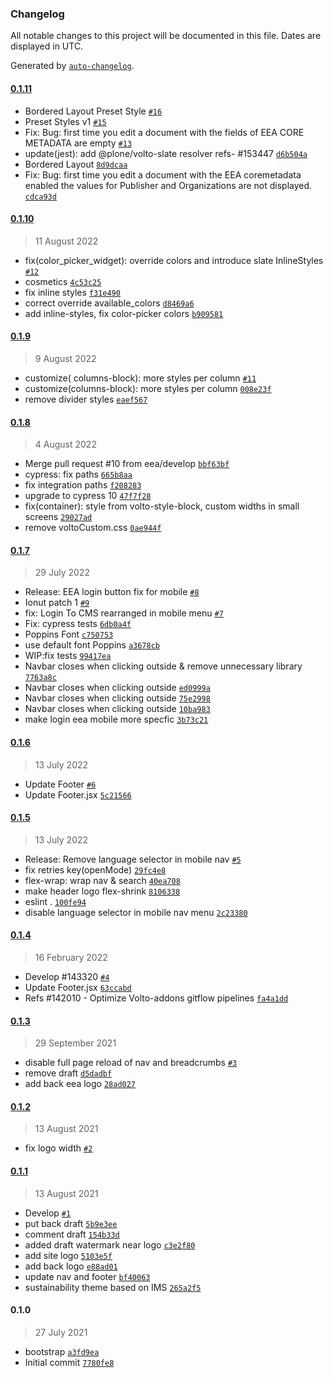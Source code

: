 ### Changelog

All notable changes to this project will be documented in this file. Dates are displayed in UTC.

Generated by [`auto-changelog`](https://github.com/CookPete/auto-changelog).

#### [0.1.11](https://github.com/eea/volto-sustainability-theme/compare/0.1.10...0.1.11)

- Bordered Layout Preset Style [`#16`](https://github.com/eea/volto-sustainability-theme/pull/16)
- Preset Styles v1 [`#15`](https://github.com/eea/volto-sustainability-theme/pull/15)
- Fix:  Bug: first time you edit a document with the fields of EEA CORE METADATA are empty [`#13`](https://github.com/eea/volto-sustainability-theme/pull/13)
- update(jest): add @plone/volto-slate resolver refs- #153447 [`d6b504a`](https://github.com/eea/volto-sustainability-theme/commit/d6b504a56bb9fb36ae4c7c77fb45967562a71b43)
- Bordered Layout [`8d9dcaa`](https://github.com/eea/volto-sustainability-theme/commit/8d9dcaaed56ec2b60e31e10a6444a30646f87d8d)
- Fix:  Bug: first time you edit a document with the EEA coremetadata enabled the values for Publisher and Organizations are not displayed. [`cdca93d`](https://github.com/eea/volto-sustainability-theme/commit/cdca93d57fae005afbcfc652f0ec0f71d44c5451)

#### [0.1.10](https://github.com/eea/volto-sustainability-theme/compare/0.1.9...0.1.10)

> 11 August 2022

- fix(color_picker_widget): override colors and introduce slate InlineStyles [`#12`](https://github.com/eea/volto-sustainability-theme/pull/12)
- cosmetics [`4c53c25`](https://github.com/eea/volto-sustainability-theme/commit/4c53c25c1a1c5f5f16499bd99e9b37195ce3239e)
- fix inline styles [`f31e490`](https://github.com/eea/volto-sustainability-theme/commit/f31e49013ff9c683c785ce71bb754d68388e49be)
- correct override available_colors [`d8469a6`](https://github.com/eea/volto-sustainability-theme/commit/d8469a6af62b3259833b8e60655a581d5ecff298)
- add inline-styles, fix color-picker colors [`b909581`](https://github.com/eea/volto-sustainability-theme/commit/b9095815dec3d61b7b71365d071bd9969bfc72eb)

#### [0.1.9](https://github.com/eea/volto-sustainability-theme/compare/0.1.8...0.1.9)

> 9 August 2022

- customize( columns-block): more styles per column [`#11`](https://github.com/eea/volto-sustainability-theme/pull/11)
- customize(columns-block): more styles per column [`008e23f`](https://github.com/eea/volto-sustainability-theme/commit/008e23f6a9714289833457be56f3dace62817551)
- remove divider styles [`eaef567`](https://github.com/eea/volto-sustainability-theme/commit/eaef567378103f2ec6d6584deecde1b114601ecc)

#### [0.1.8](https://github.com/eea/volto-sustainability-theme/compare/0.1.7...0.1.8)

> 4 August 2022

- Merge pull request #10 from eea/develop [`bbf63bf`](https://github.com/eea/volto-sustainability-theme/commit/bbf63bfe72e9d7e6f6a1bb5e06b96f852a6ce0e5)
- cypress: fix paths [`665b8aa`](https://github.com/eea/volto-sustainability-theme/commit/665b8aa22f8fba53b4c5c7a9f7302f9e0d7e7994)
- fix integration paths [`f208283`](https://github.com/eea/volto-sustainability-theme/commit/f208283a27d71cd62b5151a1a870e11160d504d4)
- upgrade to cypress 10 [`47f7f28`](https://github.com/eea/volto-sustainability-theme/commit/47f7f286602859e982e849c5d5a16d1ba83c703a)
- fix(container): style from volto-style-block, custom widths in small screens [`29027ad`](https://github.com/eea/volto-sustainability-theme/commit/29027adddd0aa13713a22cda7fe4f34d877b55df)
- remove voltoCustom.css [`0ae944f`](https://github.com/eea/volto-sustainability-theme/commit/0ae944fab8fe2ea91d83fdf0302fc7a512639315)

#### [0.1.7](https://github.com/eea/volto-sustainability-theme/compare/0.1.6...0.1.7)

> 29 July 2022

- Release: EEA login button fix for mobile [`#8`](https://github.com/eea/volto-sustainability-theme/pull/8)
- Ionut patch 1 [`#9`](https://github.com/eea/volto-sustainability-theme/pull/9)
- fix: Login To CMS rearranged in mobile menu [`#7`](https://github.com/eea/volto-sustainability-theme/pull/7)
- Fix: cypress tests [`6db0a4f`](https://github.com/eea/volto-sustainability-theme/commit/6db0a4fc830c4a84b593ade67968b88af4f61c52)
- Poppins Font [`c750753`](https://github.com/eea/volto-sustainability-theme/commit/c750753683e4a1edccc7318cb208749b54604e81)
- use default font Poppins [`a3678cb`](https://github.com/eea/volto-sustainability-theme/commit/a3678cb5a3633b6412c193e8cf2de8b6326ac714)
- WIP:fix tests [`99417ea`](https://github.com/eea/volto-sustainability-theme/commit/99417eab88aa2ebfa657fd96af18c666f59e0fca)
- Navbar closes when clicking outside & remove unnecessary library [`7763a8c`](https://github.com/eea/volto-sustainability-theme/commit/7763a8ccddf21489f9d7ff4219c0036c8ef98a57)
- Navbar closes when clicking outside [`ed0999a`](https://github.com/eea/volto-sustainability-theme/commit/ed0999a2729af64d94bdd6cfdc53daddc23b6a39)
- Navbar closes when clicking outside [`75e2998`](https://github.com/eea/volto-sustainability-theme/commit/75e299856f4bc9532eeb139804a4c8f657a76a71)
- Navbar closes when clicking outside [`10ba983`](https://github.com/eea/volto-sustainability-theme/commit/10ba9832f36125688e5c431021ea67eb7f450a70)
- make login eea mobile more specfic [`3b73c21`](https://github.com/eea/volto-sustainability-theme/commit/3b73c215bd1812d2e237229763dd280697a087c2)

#### [0.1.6](https://github.com/eea/volto-sustainability-theme/compare/0.1.5...0.1.6)

> 13 July 2022

- Update Footer [`#6`](https://github.com/eea/volto-sustainability-theme/pull/6)
- Update Footer.jsx [`5c21566`](https://github.com/eea/volto-sustainability-theme/commit/5c2156647ddb2e5ce1d112fb16b986440729adfe)

#### [0.1.5](https://github.com/eea/volto-sustainability-theme/compare/0.1.4...0.1.5)

> 13 July 2022

- Release: Remove language selector in mobile nav [`#5`](https://github.com/eea/volto-sustainability-theme/pull/5)
- fix retries key(openMode) [`29fc4e8`](https://github.com/eea/volto-sustainability-theme/commit/29fc4e8351ad68a29838cbe0525959f4e375f0b0)
- flex-wrap: wrap nav & search [`40ea708`](https://github.com/eea/volto-sustainability-theme/commit/40ea708a1ae5a0445ed314b16da79bf73033c58e)
- make header logo flex-shrink [`8106338`](https://github.com/eea/volto-sustainability-theme/commit/810633871b332cd6e82b685333db9c79170b3ce9)
- eslint . [`100fe94`](https://github.com/eea/volto-sustainability-theme/commit/100fe94daf7d0fab4b6baa3436619f3ee49653b2)
- disable language selector in mobile nav menu [`2c23380`](https://github.com/eea/volto-sustainability-theme/commit/2c23380239730478b60898cb1f9a88479c33d629)

#### [0.1.4](https://github.com/eea/volto-sustainability-theme/compare/0.1.3...0.1.4)

> 16 February 2022

- Develop #143320 [`#4`](https://github.com/eea/volto-sustainability-theme/pull/4)
- Update Footer.jsx [`63ccabd`](https://github.com/eea/volto-sustainability-theme/commit/63ccabd6a23ff9055027d8120a4045081eaa536b)
- Refs #142010 - Optimize Volto-addons gitflow pipelines [`fa4a1dd`](https://github.com/eea/volto-sustainability-theme/commit/fa4a1ddacbc5d5506a3d96e3a4d61fa2fa296a2c)

#### [0.1.3](https://github.com/eea/volto-sustainability-theme/compare/0.1.2...0.1.3)

> 29 September 2021

- disable full page reload of nav and breadcrumbs [`#3`](https://github.com/eea/volto-sustainability-theme/pull/3)
- remove draft [`d5dadbf`](https://github.com/eea/volto-sustainability-theme/commit/d5dadbfc3f65a9c58783ca667a53cd4454a713ef)
- add back eea logo [`28ad027`](https://github.com/eea/volto-sustainability-theme/commit/28ad0271a491c86262b53de87cd453cdc11fe5a3)

#### [0.1.2](https://github.com/eea/volto-sustainability-theme/compare/0.1.1...0.1.2)

> 13 August 2021

- fix logo width [`#2`](https://github.com/eea/volto-sustainability-theme/pull/2)

#### [0.1.1](https://github.com/eea/volto-sustainability-theme/compare/0.1.0...0.1.1)

> 13 August 2021

- Develop [`#1`](https://github.com/eea/volto-sustainability-theme/pull/1)
- put back draft [`5b9e3ee`](https://github.com/eea/volto-sustainability-theme/commit/5b9e3ee0daa589315df996369a97c384bb0579ee)
- comment draft [`154b33d`](https://github.com/eea/volto-sustainability-theme/commit/154b33df03b879b24c3cb6783411508d7e23cc64)
- added draft watermark near logo [`c3e2f80`](https://github.com/eea/volto-sustainability-theme/commit/c3e2f80e641ca807f3195606d151d17048f021df)
- add site logo [`5103e5f`](https://github.com/eea/volto-sustainability-theme/commit/5103e5fb0222989b228339dbb3476bde85028e9e)
- add back logo [`e88ad01`](https://github.com/eea/volto-sustainability-theme/commit/e88ad014c41516b0b05c7e691b3e3147dae50376)
- update nav and footer [`bf40063`](https://github.com/eea/volto-sustainability-theme/commit/bf40063ed8f6d0ae0549d3e3c83df808e73c990b)
- sustainability theme based on IMS [`265a2f5`](https://github.com/eea/volto-sustainability-theme/commit/265a2f5d3a55a37139030cc08f791f71fc36a8f5)

#### 0.1.0

> 27 July 2021

- bootstrap [`a3fd9ea`](https://github.com/eea/volto-sustainability-theme/commit/a3fd9eac5a83d2bf756934052daf3ed96f6ab17b)
- Initial commit [`7780fe8`](https://github.com/eea/volto-sustainability-theme/commit/7780fe8169e10643fb794d5fecc4ead1bf9e5f0f)
